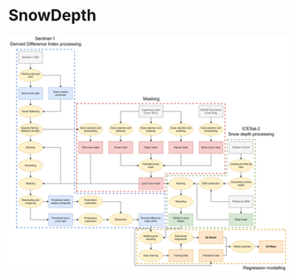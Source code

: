# SnowDepth

![alt text](https://github.com/RasmusMeyer/SnowDepth/blob/main/Flowchart.png?raw=true)
